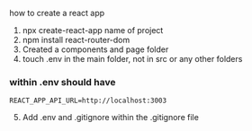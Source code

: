 how to create a react app

1. npx create-react-app name of project
2. npm install react-router-dom
3. Created a components and page folder
4. touch .env in the main folder, not in src or any other folders
### within .env should have 

```
REACT_APP_API_URL=http://localhost:3003
```

5. Add .env and .gitignore within the .gitignore file
